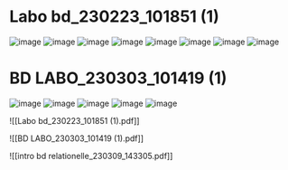# Labo bd_230223_101851 (1)
![image](https://user-images.githubusercontent.com/19058019/236682722-75c8ddb3-2e8a-4750-889c-f13820731387.png)
![image](https://user-images.githubusercontent.com/19058019/236682738-86a4037d-4b70-42fc-80f4-529eeb6e9b66.png)
![image](https://user-images.githubusercontent.com/19058019/236682746-8866cd06-0854-49dc-98c4-a67f8e3040d2.png)
![image](https://user-images.githubusercontent.com/19058019/236682765-1b7a4c6a-8e1a-4689-aea8-09483018a183.png)
![image](https://user-images.githubusercontent.com/19058019/236682781-476fed28-d412-4169-a2a8-bc1df4cf1e02.png)
![image](https://user-images.githubusercontent.com/19058019/236682790-3d2abf08-6af3-4be1-81ad-c12d7f03f527.png)
![image](https://user-images.githubusercontent.com/19058019/236682801-1d9d71bf-e0f7-4a68-ac60-38dd660cb0f0.png)
![image](https://user-images.githubusercontent.com/19058019/236682812-6ed4b5f7-5b1c-4ef8-9e54-a31f449acbcb.png)

# BD LABO_230303_101419 (1)
![image](https://user-images.githubusercontent.com/19058019/236682843-bf4620ec-6601-456b-8d90-05f698256134.png)
![image](https://user-images.githubusercontent.com/19058019/236682874-bedfe29b-d827-4537-a461-2f25b05b2256.png)
![image](https://user-images.githubusercontent.com/19058019/236682888-16247f5e-6514-4858-bdf1-fa149b3f4ef3.png)
![image](https://user-images.githubusercontent.com/19058019/236682901-7407da5f-8006-4532-96d5-c0ccde00339e.png)
![image](https://user-images.githubusercontent.com/19058019/236682909-d1aec237-9129-4cae-ad3f-e08742e87ebb.png)

![[Labo bd_230223_101851 (1).pdf]]



![[BD LABO_230303_101419 (1).pdf]]


![[intro bd relationelle_230309_143305.pdf]]

